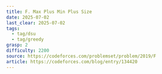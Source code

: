 ```yaml
---
title: F. Max Plus Min Plus Size
date: 2025-07-02
last_clear: 2025-07-02
tags:
  - tag/dsu
  - tag/greedy
grasp: 2
difficulty: 2200
source: https://codeforces.com/problemset/problem/2019/F
article: https://codeforces.com/blog/entry/134420
---
```

